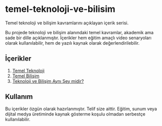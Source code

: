 # temel-teknoloji-ve-bilisim
Temel teknoloji ve bilişim kavramlarını açıklayan içerik serisi.


Bu projede teknoloji ve bilişim alanındaki temel kavramlar, akademik ama sade bir dille açıklanmıştır. İçerikler hem eğitim amaçlı video senaryoları olarak kullanılabilir, hem de yazılı kaynak olarak değerlendirilebilir.

## İçerikler

1. [Temel Teknoloji](./01-temel-teknoloji/README.md)  
2. [Temel Bilişim](./02-temel-bilisim/README.md)  
3. [Teknoloji ve Bilişim Aynı Şey midir?](./03-teknoloji-ve-bilisim-ayni-sey-midir/README.md)

## Kullanım

Bu içerikler özgün olarak hazırlanmıştır. Telif size aittir. Eğitim, sunum veya dijital medya üretiminde kaynak gösterme koşulu olmadan serbestçe kullanılabilir.


